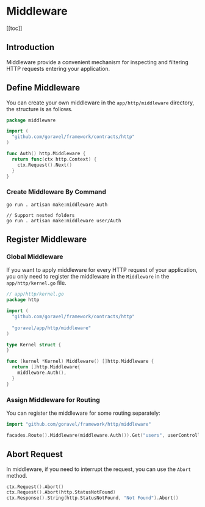 # Middleware

[[toc]]

## Introduction

Middleware provide a convenient mechanism for inspecting and filtering HTTP requests entering your application.

## Define Middleware

You can create your own middleware in the `app/http/middleware` directory, the structure is as follows.

```go
package middleware

import (
  "github.com/goravel/framework/contracts/http"
)

func Auth() http.Middleware {
  return func(ctx http.Context) {
    ctx.Request().Next()
  }
}
```

### Create Middleware By Command
```
go run . artisan make:middleware Auth

// Support nested folders
go run . artisan make:middleware user/Auth
```

## Register Middleware

### Global Middleware

If you want to apply middleware for every HTTP request of your application, you only need to register the middleware in the `Middleware` in the `app/http/kernel.go` file.

```go
// app/http/kernel.go
package http

import (
  "github.com/goravel/framework/contracts/http"
  
  "goravel/app/http/middleware"
)

type Kernel struct {
}

func (kernel *Kernel) Middleware() []http.Middleware {
  return []http.Middleware{
    middleware.Auth(),
  }
}
```

### Assign Middleware for Routing

You can register the middleware for some routing separately:

```go
import "github.com/goravel/framework/http/middleware"

facades.Route().Middleware(middleware.Auth()).Get("users", userController.Show)
```

## Abort Request

In middleware, if you need to interrupt the request, you can use the `Abort` method.

```go
ctx.Request().Abort()
ctx.Request().Abort(http.StatusNotFound)
ctx.Response().String(http.StatusNotFound, "Not Found").Abort()
```

<CommentService/>